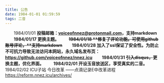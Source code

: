```yaml
---
title: 公告
date: 1984-01-01 01:59:59
tags: 二音
---
```

&ensp;&ensp;&ensp;&ensp;1984/01/01 **投稿邮箱：voiceofnnez@protonmail.com，**支持markdown
&ensp;&ensp;&ensp;&ensp;1984/01/17 更换主题。
&ensp;&ensp;&ensp;&ensp;~~1984/01/18 **修复了评论功能。可使用github账号评论，**支持markdown~~
&ensp;&ensp;&ensp;&ensp;1984/01/28 加入了ssl保证了安全性。为防止不可抗力导致无法访问本网站，永久域名发布页：https://github.com/voiceofnnez/nnez.icu
&ensp;&ensp;&ensp;&ensp;1984/01/31 ~~引入disqus，~~更换主题，优化界面。
&ensp;&ensp;&ensp;&ensp;1984/02/01 开设玉音放送区，享受**真实的二音。**
&ensp;&ensp;&ensp;&ensp;1984/02/02 ICU子站 今日改革 ——点滴记录E中改革进程 https://reform.nnez.icu/archives/
